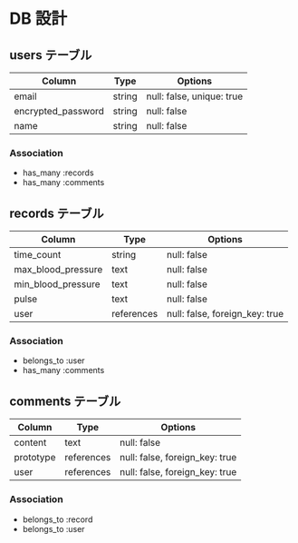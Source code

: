 # DB 設計

## users テーブル

| Column             | Type                | Options                   |
|--------------------|---------------------|---------------------------|
| email              | string              | null: false, unique: true |
| encrypted_password | string              | null: false               |
| name               | string              | null: false               |

### Association

* has_many :records
* has_many :comments

## records テーブル

| Column                              | Type       | Options                        |
|-------------------------------------|------------|--------------------------------|
| time_count                          | string     | null: false                    |
| max_blood_pressure                  | text       | null: false                    |
| min_blood_pressure                  | text       | null: false                    |
| pulse                               | text       | null: false                    |
| user                                | references | null: false, foreign_key: true |

### Association

- belongs_to :user
- has_many :comments

## comments テーブル

| Column      | Type       | Options                        |
|-------------|------------|--------------------------------|
| content     | text       | null: false                    |
| prototype   | references | null: false, foreign_key: true |
| user        | references | null: false, foreign_key: true |

### Association

- belongs_to :record
- belongs_to :user